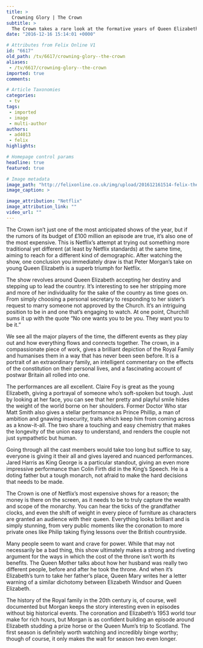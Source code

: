 ```yaml
---
title: >
  Crowning Glory | The Crown
subtitle: >
  The Crown takes a rare look at the formative years of Queen Elizabeth, and chronicles the royal family’s escapades through the 20th century. Does it stack up well? Or is is just aimless royalty-porn?
date: "2016-12-16 15:14:01 +0000"

# Attributes from Felix Online V1
id: "6617"
old_path: /tv/6617/crowning-glory--the-crown
aliases:
 - /tv/6617/crowning-glory--the-crown
imported: true
comments:

# Article Taxonomies
categories:
 - tv
tags:
 - imported
 - image
 - multi-author
authors:
 - ad4013
 - felix
highlights:

# Homepage control params
headline: true
featured: true

# Image metadata
image_path: "http://felixonline.co.uk/img/upload/201612161514-felix-the-crown.jpg"
image_caption: >

image_attribution: "Netflix"
image_attribution_link: ""
video_url: ""
---
```


The Crown isn’t just one of the most anticipated shows of the year, but if the rumors of its budget of £100 million an episode are true, it’s also one of the most expensive. This is Netflix’s attempt at trying out something more traditional yet different (at least by Netflix standards) at the same time, aiming to reach for a different kind of demographic. After watching the show, one conclusion you immediately draw is that Peter Morgan’s take on young Queen Elizabeth is a superb triumph for Netflix.

The show revolves around Queen Elizabeth accepting her destiny and stepping up to lead the country. It’s interesting to see her stripping more and more of her individuality for the sake of the country as time goes on. From simply choosing a personal secretary to responding to her sister’s request to marry someone not approved by the Church. It’s an intriguing position to be in and one that’s engaging to watch. At one point, Churchill sums it up with the quote “No one wants you to be you. They want you to be it.”

We see all the major players of the time, the different events as they play out and how everything flows and connects together. The crown, in a compassionate piece of work, gives a brilliant depiction of the Royal Family and humanises them in a way that has never been seen before. It is a portrait of an extraordinary family, an intelligent commentary on the effects of the constitution on their personal lives, and a fascinating account of postwar Britain all rolled into one.

The performances are all excellent. Claire Foy is great as the young Elizabeth, giving a portrayal of someone who’s soft-spoken but tough. Just by looking at her face, you can see that her pretty and playful smile hides the weight of the world borne on her shoulders. Former Doctor Who star Matt Smith also gives a stellar performance as Prince Phillip, a man of ambition and gnawing insecurity, traits which keep him from coming across as a know-it-all. The two share a touching and easy chemistry that makes the longevity of the union easy to understand, and renders the couple not just sympathetic but human.

Going through all the cast members would take too long but suffice to say, everyone is giving it their all and gives layered and nuanced performances. Jared Harris as King George is a particular standout, giving an even more impressive performance than Colin Firth did in the King’s Speech. He is a doting father but a tough monarch, not afraid to make the hard decisions that needs to be made.

The Crown is one of Netflix’s most expensive shows for a reason; the money is there on the screen, as it needs to be to truly capture the wealth and scope of the monarchy. You can hear the ticks of the grandfather clocks, and even the shift of weight in every piece of furniture as characters are granted an audience with their queen.  Everything looks brilliant and is simply stunning, from very public moments like the coronation to more private ones like Philip taking flying lessons over the British countryside.

Many people seem to want and crave for power. While that may not necessarily be a bad thing, this show ultimately makes a strong and riveting argument for the ways in which the cost of the throne isn’t worth its benefits. The Queen Mother talks about how her husband was really two different people, before and after he took the throne. And when it’s Elizabeth’s turn to take her father’s place, Queen Mary writes her a letter warning of a similar dichotomy between Elizabeth Windsor and Queen Elizabeth.

The history of the Royal family in the 20th century is, of course, well documented but Morgan keeps the story interesting even in episodes without big historical events. The coronation and Elizabeth’s 1953 world tour make for rich hours, but Morgan is as confident building an episode around Elizabeth studding a prize horse or the Queen Mum’s trip to Scotland. The first season is definitely worth watching and incredibly binge worthy; though of course, it only makes the wait for season two even longer.
